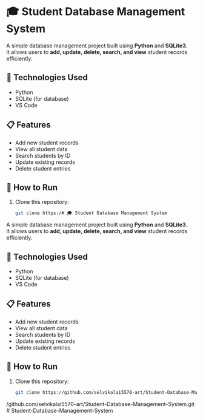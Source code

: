 # 🎓 Student Database Management System

A simple database management project built using **Python** and **SQLite3**.  
It allows users to **add, update, delete, search, and view** student records efficiently.

## 🔧 Technologies Used
- Python
- SQLite (for database)
- VS Code

## 📋 Features
- Add new student records  
- View all student data  
- Search students by ID  
- Update existing records  
- Delete student entries  

## 🚀 How to Run
1. Clone this repository:
   ```bash
   git clone https:/# 🎓 Student Database Management System

A simple database management project built using **Python** and **SQLite3**.  
It allows users to **add, update, delete, search, and view** student records efficiently.

## 🔧 Technologies Used
- Python
- SQLite (for database)
- VS Code

## 📋 Features
- Add new student records  
- View all student data  
- Search students by ID  
- Update existing records  
- Delete student entries  

## 🚀 How to Run
1. Clone this repository:
   ```bash
   git clone https://github.com/selvikalai5570-art/Student-Database-Management-System.git
/github.com/selvikalai5570-art/Student-Database-Management-System.git
#   S t u d e n t - D a t a b a s e - M a n a g e m e n t - S y s t e m  
 